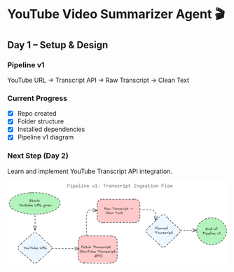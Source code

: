 # YouTube Video Summarizer Agent 🎬

## Day 1 – Setup & Design

### Pipeline v1

YouTube URL → Transcript API → Raw Transcript → Clean Text

### Current Progress

- [x] Repo created
- [x] Folder structure
- [x] Installed dependencies
- [x] Pipeline v1 diagram

### Next Step (Day 2)

Learn and implement YouTube Transcript API integration.

![Pipeline v1](docs/pipeline_v1.png)
